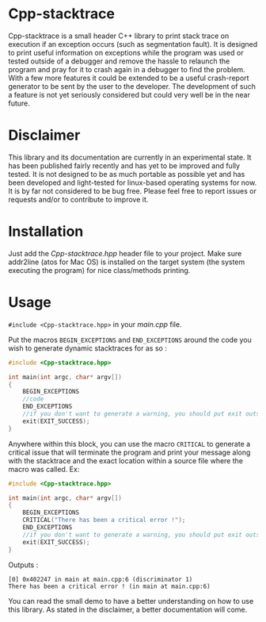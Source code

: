 # Cpp-stacktrace
Cpp-stacktrace is a small header C++ library to print stack trace on execution if an exception occurs (such as segmentation fault). It is designed to print useful information on exceptions while the program was used or tested outside of a debugger and remove the hassle to relaunch the program and pray for it to crash again in a debugger to find the problem. With a few more features it could be extended to be a useful crash-report generator to be sent by the user to the developer. The development of such a feature is not yet seriously considered but could very well be in the near future.

# Disclaimer

This library and its documentation are currently in an experimental state. It has been published fairly recently and has yet to be improved and fully tested. It is not designed to be as much portable as possible yet and has been developed and light-tested for linux-based operating systems for now. It is by far not considered to be bug free. Please feel free to report issues or requests and/or to contribute to improve it.

# Installation
Just add the *Cpp-stacktrace.hpp* header file to your project.
Make sure addr2line (atos for Mac OS) is installed on the target system (the system executing the program) for nice class/methods printing.

# Usage

`#include <Cpp-stacktrace.hpp>` in your *main.cpp* file.

Put the macros `BEGIN_EXCEPTIONS` and `END_EXCEPTIONS` around the code you wish to generate dynamic stacktraces for as so :

```c++
#include <Cpp-stacktrace.hpp>

int main(int argc, char* argv[])
{
	BEGIN_EXCEPTIONS
	//code
	END_EXCEPTIONS
	//if you don't want to generate a warning, you should put exit outside the BEGIN/END block
	exit(EXIT_SUCCESS);
}
```

Anywhere within this block, you can use the macro `CRITICAL` to generate a critical issue that will terminate the program and print your message along with the stacktrace and the exact location within a source file where the macro was called.
Ex:
```c++
#include <Cpp-stacktrace.hpp>

int main(int argc, char* argv[])
{
	BEGIN_EXCEPTIONS
	CRITICAL("There has been a critical error !");
	END_EXCEPTIONS
	//if you don't want to generate a warning, you should put exit outside the BEGIN/END block
	exit(EXIT_SUCCESS);
}
```
Outputs :

```
[0] 0x402247 in main at main.cpp:6 (discriminator 1)
There has been a critical error ! (in main at main.cpp:6)
```

You can read the small demo to have a better understanding on how to use this library. As stated in the disclaimer, a better documentation will come.

